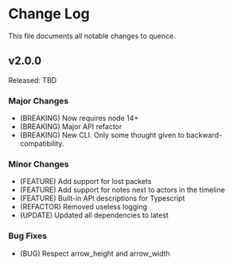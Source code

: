 # Change Log

This file documents all notable changes to quence.

## v2.0.0

Released: TBD

### Major Changes

- (BREAKING) Now requires node 14+
- (BREAKING) Major API refactor
- (BREAKING) New CLI.  Only some thought given to backward-compatibility.

### Minor Changes

- (FEATURE) Add support for lost packets
- (FEATURE) Add support for notes next to actors in the timeline
- (FEATURE) Built-in API descriptions for Typescript
- (REFACTOR) Removed useless logging
- (UPDATE) Updated all dependencies to latest

### Bug Fixes

- (BUG) Respect arrow_height and arrow_width
